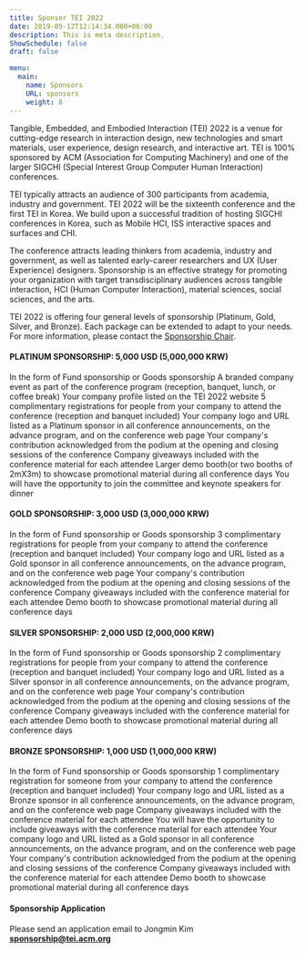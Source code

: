 ```yaml
---
title: Sponsor TEI 2022
date: 2019-05-12T12:14:34.000+06:00
description: This is meta description.
ShowSchedule: false
draft: false

menu:
  main:
    name: Sponsors
    URL: sponsors
    weight: 8
---
```


Tangible, Embedded, and Embodied Interaction (TEI) 2022 is a venue for cutting-edge research in interaction design, new technologies and smart materials, user experience, design research, and interactive art. TEI is 100% sponsored by ACM (Association for Computing Machinery) and one of the larger SIGCHI (Special Interest Group Computer Human Interaction) conferences.

TEI typically attracts an audience of 300 participants from academia, industry and government. TEI 2022 will be the sixteenth conference and the first TEI in Korea. We build upon a successful tradition of hosting SIGCHI conferences in Korea, such as Mobile HCI, ISS interactive spaces and surfaces and CHI.  

The conference attracts leading thinkers from academia, industry and government, as well as talented early-career researchers and UX (User Experience) designers. Sponsorship is an effective strategy for promoting your organization with target transdisciplinary audiences across tangible interaction, HCI (Human Computer Interaction), material sciences, social sciences, and the arts.

TEI 2022 is offering four general levels of sponsorship (Platinum, Gold, Silver, and Bronze). Each package can be extended to adapt to your needs. For more information, please contact the [Sponsorship Chair](sponsor-chair@tei.acm.org).

#### PLATINUM SPONSORSHIP: 5,000 USD (5,000,000 KRW)
In the form of Fund sponsorship or Goods sponsorship
A branded company event as part of the conference program (reception, banquet, lunch, or coffee break) 
Your company profile listed on the TEI 2022 website
5 complimentary registrations for people from your company to attend the conference (reception and banquet included)
Your company logo and URL listed as a Platinum sponsor in all conference announcements, on the advance program, and on the conference web page
Your company's contribution acknowledged from the podium at the opening and closing sessions of the conference
Company giveaways included with the conference material for each attendee
Larger demo booth(or two booths of 2mX3m) to showcase promotional material during all conference days
You will have the opportunity to join the committee and keynote speakers for dinner

#### GOLD SPONSORSHIP: 3,000 USD (3,000,000 KRW)
In the form of Fund sponsorship or Goods sponsorship
3 complimentary registrations for people from your company to attend the conference (reception and banquet included)
Your company logo and URL listed as a Gold sponsor in all conference announcements, on the advance program, and on the conference web page
Your company's contribution acknowledged from the podium at the opening and closing sessions of the conference
Company giveaways included with the conference material for each attendee
Demo booth to showcase promotional material during all conference days

#### SILVER SPONSORSHIP: 2,000 USD (2,000,000 KRW)
In the form of Fund sponsorship or Goods sponsorship
2 complimentary registrations for people from your company to attend the conference (reception and banquet included)
Your company logo and URL listed as a Silver sponsor in all conference announcements, on the advance program, and on the conference web page
Your company's contribution acknowledged from the podium at the opening and closing sessions of the conference
Company giveaways included with the conference material for each attendee
Demo booth to showcase promotional material during all conference days

#### BRONZE SPONSORSHIP: 1,000 USD (1,000,000 KRW)
In the form of Fund sponsorship or Goods sponsorship
1 complimentary registration for someone from your company to attend the conference (reception and banquet included)
Your company logo and URL listed as a Bronze sponsor in all conference announcements, on the advance program, and on the conference web page
Company giveaways included with the conference material for each attendee
You will have the opportunity to include giveaways with the conference material for each attendee
Your company logo and URL listed as a Gold sponsor in all conference announcements, on the advance program, and on the conference web page
Your company's contribution acknowledged from the podium at the opening and closing sessions of the conference
Company giveaways included with the conference material for each attendee
Demo booth to showcase promotional material during all conference days

#### Sponsorship Application
Please send an application email to Jongmin Kim **<sponsorship@tei.acm.org>**
